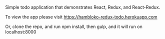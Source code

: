 Simple todo application that demonstrates React, Redux, and React-Redux.

To view the app please visit https://hambloko-redux-todo.herokuapp.com

Or, clone the repo, and run npm install, then gulp, and it will run on localhost:8000
